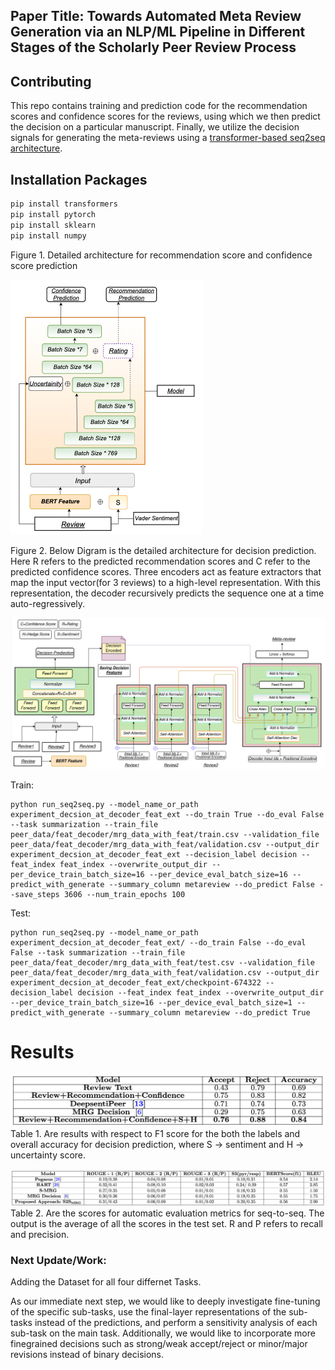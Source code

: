 ## Paper Title: Towards Automated Meta Review Generation via an NLP/ML Pipeline in Different Stages of the Scholarly Peer Review Process

## Contributing
This repo contains training and prediction code for the recommendation scores and confidence scores for the reviews, using which we then predict the decision on a particular manuscript. Finally, we utilize the decision signals for generating the meta-reviews using a [transformer-based seq2seq architecture](https://arxiv.org/abs/1706.03762).

## Installation Packages

```bash
pip install transformers
pip install pytorch
pip install sklearn
pip install numpy
```

Figure 1. Detailed architecture for recommendation score and confidence score prediction

![Figure 1.](https://github.com/anonymous12-lab/seq-to-seq-decision-aware-mrg/blob/main/recommendation_confidence_pred.jpg)


Figure 2. Below Digram is the detailed architecture for decision prediction. Here R refers to the predicted recommendation scores and C refer to the predicted confidence scores. Three encoders act as feature extractors that map the input vector(for 3 reviews) to a high-level representation. With this representation, the decoder recursively predicts the sequence one at a time auto-regressively.

![Figure 2.](https://github.com/anonymous12-lab/seq-to-seq-decision-aware-mrg/blob/main/fig.png)


Train:
```
python run_seq2seq.py --model_name_or_path experiment_decsion_at_decoder_feat_ext --do_train True --do_eval False --task summarization --train_file peer_data/feat_decoder/mrg_data_with_feat/train.csv --validation_file peer_data/feat_decoder/mrg_data_with_feat/validation.csv --output_dir experiment_decsion_at_decoder_feat_ext --decision_label decision --feat_index feat_index --overwrite_output_dir --per_device_train_batch_size=16 --per_device_eval_batch_size=16 --predict_with_generate --summary_column metareview --do_predict False --save_steps 3606 --num_train_epochs 100
```
Test:
```
python run_seq2seq.py --model_name_or_path experiment_decsion_at_decoder_feat_ext/ --do_train False --do_eval False --task summarization --train_file peer_data/feat_decoder/mrg_data_with_feat/test.csv --validation_file peer_data/feat_decoder/mrg_data_with_feat/validation.csv --output_dir experiment_decsion_at_decoder_feat_ext/checkpoint-674322 --decision_label decision --feat_index feat_index --overwrite_output_dir --per_device_train_batch_size=16 --per_device_eval_batch_size=1 --predict_with_generate --summary_column metareview --do_predict True
```

# Results
![Table 1.](https://github.com/anonymous12-lab/seq-to-seq-decision-aware-mrg/blob/main/evaluate_R_C.png)
Table 1. Are results with respect to F1 score for the both the labels and overall accuracy for decision prediction, where S → sentiment and H → uncertainty score.

![Table 2.](https://github.com/anonymous12-lab/seq-to-seq-decision-aware-mrg/blob/main/evaluate_Seq.png)
Table 2. Are the scores for automatic evaluation metrics for seq-to-seq. The output is the average of all the scores in the test set. R and P refers to recall and precision.

### Next Update/Work:

Adding the Dataset for all four differnet Tasks.

As our immediate next step, we would like to deeply investigate fine-tuning of the specific sub-tasks, use the final-layer representations of the sub-tasks instead of the predictions, and perform a sensitivity analysis of each sub-task on the main task. Additionally, we would like to incorporate more finegrained decisions such as strong/weak accept/reject or minor/major revisions instead of binary decisions.
